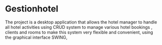 # Gestionhotel
The project is a desktop application that allows the hotel
manager to handle all hotel activities using CRUD system to
manage various hotel bookings , clients and rooms to make
this system very flexible and convenient, using the graphical interface SWING,
